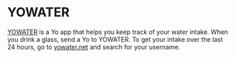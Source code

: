 # YOWATER

[YOWATER](http://yowater.net) is a Yo app that helps you keep track of your water intake. When you drink a glass, send a Yo to YOWATER. To get your intake over the last 24 hours, go to [yowater.net](http://yowater.net) and search for your username.